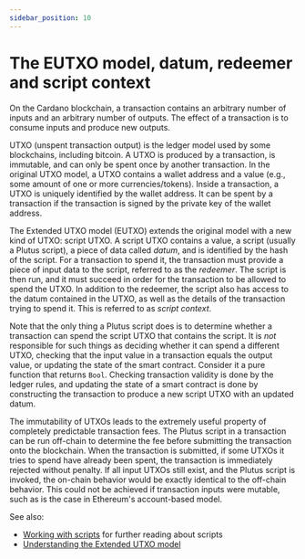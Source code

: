 ```yaml
---
sidebar_position: 10
---
```


# The EUTXO model, datum, redeemer and script context

On the Cardano blockchain, a transaction contains an arbitrary number of inputs and an arbitrary number of outputs. 
The effect of a transaction is to consume inputs and produce new outputs.

<!-- talking about "UTXO concept" -->

UTXO (unspent transaction output) is the ledger model used by some blockchains, including bitcoin. 
A UTXO is produced by a transaction, is immutable, and can only be spent once by another transaction. 
In the original UTXO model, a UTXO contains a wallet address and a value (e.g., some amount of one or more currencies/tokens). 
Inside a transaction, a UTXO is uniquely identified by the wallet address. 
It can be spent by a transaction if the transaction is signed by the private key of the wallet address.

<!-- talking about "EUTXO concept" -->

The Extended UTXO model (EUTXO) extends the original model with a new kind of UTXO: script UTXO. 
A script UTXO contains a value, a script (usually a Plutus script), a piece of data called *datum*, and is identified by the hash of the script. 
For a transaction to spend it, the transaction must provide a piece of input data to the script, referred to as the *redeemer*. 
The script is then run, and it must succeed in order for the transaction to be allowed to spend the UTXO. 
In addition to the redeemer, the script also has access to the datum contained in the UTXO, as well as the details of the transaction trying to spend it. 
This is referred to as *script context*.

<!-- talking about "the role of a Plutus script" -->

Note that the only thing a Plutus script does is to determine whether a transaction can spend the script UTXO that contains the script. 
It is *not* responsible for such things as deciding whether it can spend a different UTXO, checking that the input value in a transaction equals the output value, or updating the state of the smart contract. 
Consider it a pure function that returns `Bool`. 
Checking transaction validity is done by the ledger rules, and updating the state of a smart contract is done by constructing the transaction to produce a new script UTXO with an updated datum.

<!-- talking about "predicatable transaction fees" -->

The immutability of UTXOs leads to the extremely useful property of completely predictable transaction fees. 
The Plutus script in a transaction can be run off-chain to determine the fee before submitting the transaction onto the blockchain. 
When the transaction is submitted, if some UTXOs it tries to spend have already been spent, the transaction is immediately rejected without penalty. 
If all input UTXOs still exist, and the Plutus script is invoked, the on-chain behavior would be exactly identical to the off-chain behavior. 
This could not be achieved if transaction inputs were mutable, such as is the case in Ethereum's account-based model.

See also:

- [Working with scripts](../category/working-with-scripts) for further reading about scripts
- [Understanding the Extended UTXO model](https://docs.cardano.org/learn/eutxo-explainer)

